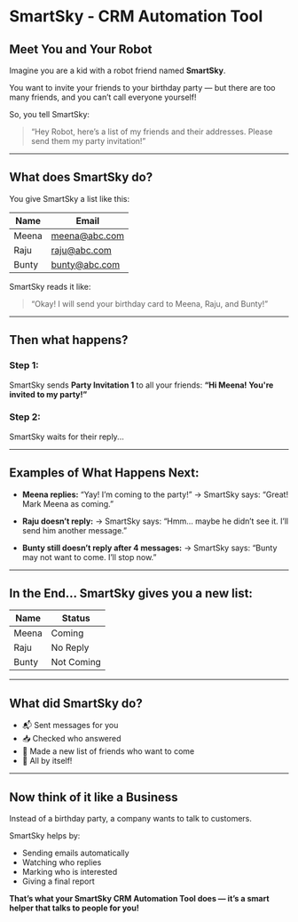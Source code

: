 # **SmartSky - CRM Automation Tool**

## **Meet You and Your Robot**

Imagine you are a kid with a robot friend named **SmartSky**.

You want to invite your friends to your birthday party — but there are too many friends, and you can’t call everyone yourself!

So, you tell SmartSky:

> “Hey Robot, here’s a list of my friends and their addresses. Please send them my party invitation!”

---

## **What does SmartSky do?**

You give SmartSky a list like this:

| Name  | Email                                 |
| ----- | ------------------------------------- |
| Meena | [meena@abc.com](mailto:meena@abc.com) |
| Raju  | [raju@abc.com](mailto:raju@abc.com)   |
| Bunty | [bunty@abc.com](mailto:bunty@abc.com) |

SmartSky reads it like:

> “Okay! I will send your birthday card to Meena, Raju, and Bunty!”

---

## **Then what happens?**

### Step 1:

SmartSky sends **Party Invitation 1** to all your friends:
**“Hi Meena! You're invited to my party!”**

### Step 2:

SmartSky waits for their reply...

---

## **Examples of What Happens Next:**

* **Meena replies:**
  “Yay! I’m coming to the party!”
  → SmartSky says: “Great! Mark Meena as coming.”

* **Raju doesn’t reply:**
  → SmartSky says: “Hmm… maybe he didn’t see it. I’ll send him another message.”

* **Bunty still doesn’t reply after 4 messages:**
  → SmartSky says: “Bunty may not want to come. I’ll stop now.”

---

## **In the End… SmartSky gives you a new list:**

| Name  | Status     |
| ----- | ---------- |
| Meena | Coming     |
| Raju  | No Reply   |
| Bunty | Not Coming |

---

## **What did SmartSky do?**

* 📬 Sent messages for you
* 📥 Checked who answered
* 📝 Made a new list of friends who want to come
* 🤖 All by itself!

---

## **Now think of it like a Business**

Instead of a birthday party, a company wants to talk to customers.

SmartSky helps by:

* Sending emails automatically
* Watching who replies
* Marking who is interested
* Giving a final report

**That’s what your SmartSky CRM Automation Tool does — it’s a smart helper that talks to people for you!**

